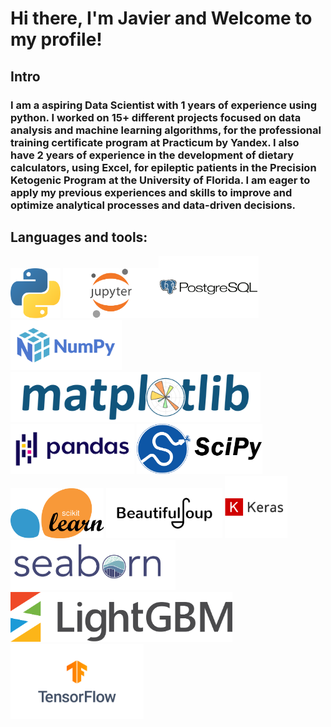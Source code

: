 # Hi there, I'm Javier and Welcome to my profile!    

## Intro

### I am a aspiring Data Scientist with 1 years of experience using python. I worked on 15+ different projects focused on data analysis and machine learning algorithms, for the professional training certificate program at Practicum by Yandex. I also have 2 years of experience in the development of dietary calculators, using Excel, for epileptic patients in the Precision Ketogenic Program at the University of Florida. I am eager to apply my previous experiences and skills to improve and optimize analytical processes and data-driven decisions. 

## Languages and tools: 

<img src="python_logo.png" height = 80> <img src="jupyter_logo.png" height = 80><img src="postgre_logo.png" height = 100> <img src="numpy_logo.png" height = 80> <img src="matplot_logo.png" height = 80> <img src="Pandas_logo.png" height = 80> <img src="scipy_logo.pgn.png" height = 80> <img src="scikit_logo.png" height = 80> <img src="beutiful_soup_logo.png" height = 80> <img src="keras.png" height = 100> <img src="seaborn_logo.png" height = 80> <img src="light_gbm_logo.png" height = 80> <img src="tensorflow_logo.png" height = 120> 
